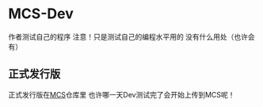 # MCS-Dev
作者测试自己的程序 注意！只是测试自己的编程水平用的 没有什么用处（也许会有）

## 正式发行版
正式发行版在[MCS](https://github.com/cl271-0/MCS)仓库里 也许哪一天Dev测试完了会开始上传到MCS呢！
